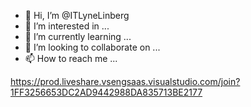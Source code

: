- 👋 Hi, I’m @ITLyneLinberg
- 👀 I’m interested in ...
- 🌱 I’m currently learning ...
- 💞️ I’m looking to collaborate on ...
- 📫 How to reach me ...

https://prod.liveshare.vsengsaas.visualstudio.com/join?1FF3256653DC2AD9442988DA835713BE2177

<!---
ITLyneLinberg/ITLyneLinberg is a ✨ special ✨ repository because its `README.md` (this file) appears on your GitHub profile.
You can click the Preview link to take a look at your changes.
--->
